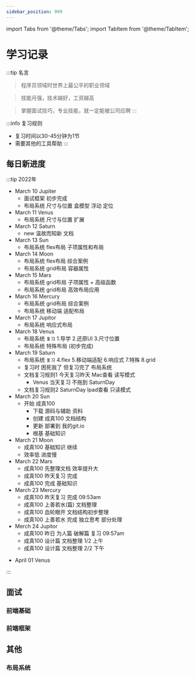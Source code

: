 ```yaml
---
sidebar_position: 999
---
```

import Tabs from '@theme/Tabs';
import TabItem from '@theme/TabItem';

# 学习记录
:::tip 名言
>程序员领域时世界上最公平的职业领域

>技能月强，技术越好，工资越高

>掌握面试技巧，专业技能，就一定能被公司应聘
:::

:::info 复习规则
- 复习时间以30-45分钟为1节
- 需要其他的工具帮助
:::

## 每日新进度
:::tip 2022年
<Tabs>
<TabItem value="mar" label="3月">

- March 10 Jupiter
  - 面试框架 初步完成
  - 布局系统 尺寸与位置 盒模型 浮动 定位
- March 11 Venus
  - 布局系统 尺寸与位置 扩展
- March 12 Saturn
  - new 温故而知新 文档
- March 13 Sun
  - 布局系统 flex布局 子项属性和布局
- March 14 Moon
  - 布局系统 flex布局 综合案例
  - 布局系统 grid布局 容器属性
- March 15 Mars
  - 布局系统 grid布局 子项属性 + 高级函数
  - 布局系统 grid布局 高效布局应用
- March 16 Mercury
  - 布局系统 grid布局 综合案例
  - 布局系统 移动端 适配布局
- March 17 Jupitor
  - 布局系统 响应式布局
- March 18 Venus
  - 布局系统 `复习` 1.导学 2.还原UI 3.尺寸位置
  - 布局系统 特殊布局 (初步完成)
- March 19 Saturn
  - 布局系统 `复习` 4.flex 5.移动端适配 6.响应式 7.特殊 8.grid 
  - 复习时 困死我了 但复习完了 布局系统
  - 文档复习规则1 今天复习昨天 Mac查看 读写模式
    - Venus 当天复习 不拖到 SaturnDay
  - 文档复习规则2 SaturnDay Ipad查看 只读模式
- March 20 Sun
  - 开始 成真100
    - 下载 源码与辅助 资料
    - 创建 成真100 文档结构
    - 更新 部署到 我的git.io
    - 根基 基础知识 
- March 21 Moon
  - 成真100 基础知识 继续
  - 效率低 进度慢
- March 22 Mars
  - 成真100 先整理文档 效率提升大
  - 成真100 昨天复习 完成
  - 成真100 完成 基础知识
- March 23 Mercury
  - 成真100 昨天复习 完成 09:53am
  - 成真100 上善若水(篇) 文档整理
  - 成真100 血轮眼开 文档结构初步整理
  - 成真100 上善若水 完成 独立思考 部分处理
- Merch 24 Jupitor
  - 成真100 昨日 为人篇 破解篇 复习 09:57am
  - 成真100 设计篇 文档整理 1/2 上午
  - 成真100 设计篇 文档整理 2/2 下午

</TabItem>
<TabItem value="apr" label="4月">

- April 01 Venus

</TabItem>
</Tabs>
:::

## 面试

### 前端基础

### 前端框架

## 其他

### 布局系统
